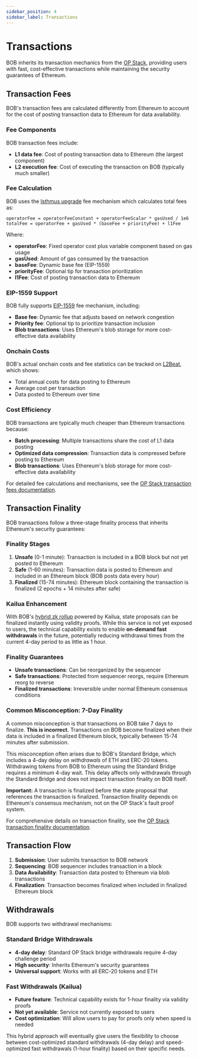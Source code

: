 ```yaml
---
sidebar_position: 4
sidebar_label: Transactions
---
```


# Transactions

BOB inherits its transaction mechanics from the [OP Stack](https://docs.optimism.io/stack/transactions), providing users with fast, cost-effective transactions while maintaining the security guarantees of Ethereum.

## Transaction Fees

BOB's transaction fees are calculated differently from Ethereum to account for the cost of posting transaction data to Ethereum for data availability.

### Fee Components

BOB transaction fees include:
- **L1 data fee**: Cost of posting transaction data to Ethereum (the largest component)
- **L2 execution fee**: Cost of executing the transaction on BOB (typically much smaller)

### Fee Calculation

BOB uses the [Isthmus upgrade](https://docs.optimism.io/stack/transactions/fees) fee mechanism which calculates total fees as:

```
operatorFee = operatorFeeConstant + operatorFeeScalar * gasUsed / 1e6
totalFee = operatorFee + gasUsed * (baseFee + priorityFee) + l1Fee
```

Where:
- **operatorFee**: Fixed operator cost plus variable component based on gas usage
- **gasUsed**: Amount of gas consumed by the transaction
- **baseFee**: Dynamic base fee (EIP-1559)
- **priorityFee**: Optional tip for transaction prioritization
- **l1Fee**: Cost of posting transaction data to Ethereum

### EIP-1559 Support

BOB fully supports [EIP-1559](https://eips.ethereum.org/EIPS/eip-1559) fee mechanism, including:
- **Base fee**: Dynamic fee that adjusts based on network congestion
- **Priority fee**: Optional tip to prioritize transaction inclusion
- **Blob transactions**: Uses Ethereum's blob storage for more cost-effective data availability

### Onchain Costs

BOB's actual onchain costs and fee statistics can be tracked on [L2Beat](https://l2beat.com/scaling/projects/bob#onchain-costs), which shows:
- Total annual costs for data posting to Ethereum
- Average cost per transaction
- Data posted to Ethereum over time

### Cost Efficiency

BOB transactions are typically much cheaper than Ethereum transactions because:
- **Batch processing**: Multiple transactions share the cost of L1 data posting
- **Optimized data compression**: Transaction data is compressed before posting to Ethereum
- **Blob transactions**: Uses Ethereum's blob storage for more cost-effective data availability

For detailed fee calculations and mechanisms, see the [OP Stack transaction fees documentation](https://docs.optimism.io/stack/transactions/fees).

## Transaction Finality

BOB transactions follow a three-stage finality process that inherits Ethereum's security guarantees:

### Finality Stages

1. **Unsafe** (0-1 minute): Transaction is included in a BOB block but not yet posted to Ethereum
2. **Safe** (1-60 minutes): Transaction data is posted to Ethereum and included in an Ethereum block (BOB posts data every hour)
3. **Finalized** (15-74 minutes): Ethereum block containing the transaction is finalized (2 epochs + 14 minutes after safe)

### Kailua Enhancement
With BOB's [hybrid zk rollup](/docs/bob-chain/hybrid-chain) powered by Kailua, state proposals can be finalized instantly using validity proofs. While this service is not yet exposed to users, the technical capability exists to enable **on-demand fast withdrawals** in the future, potentially reducing withdrawal times from the current 4-day period to as little as 1 hour.

### Finality Guarantees
- **Unsafe transactions**: Can be reorganized by the sequencer
- **Safe transactions**: Protected from sequencer reorgs, require Ethereum reorg to reverse
- **Finalized transactions**: Irreversible under normal Ethereum consensus conditions

### Common Misconception: 7-Day Finality

A common misconception is that transactions on BOB take 7 days to finalize. **This is incorrect.** Transactions on BOB become finalized when their data is included in a finalized Ethereum block, typically between 15-74 minutes after submission.

This misconception often arises due to BOB's Standard Bridge, which includes a 4-day delay on _withdrawals_ of ETH and ERC-20 tokens. Withdrawing tokens from BOB to Ethereum using the Standard Bridge requires a minimum 4-day wait. This delay affects only withdrawals through the Standard Bridge and does not impact transaction finality on BOB itself.

**Important:** A transaction is finalized before the state proposal that references the transaction is finalized. Transaction finality depends on Ethereum's consensus mechanism, not on the OP Stack's fault proof system.

For comprehensive details on transaction finality, see the [OP Stack transaction finality documentation](https://docs.optimism.io/stack/transactions/transaction-finality).

## Transaction Flow

1. **Submission**: User submits transaction to BOB network
2. **Sequencing**: BOB sequencer includes transaction in a block
3. **Data Availability**: Transaction data posted to Ethereum via blob transactions
4. **Finalization**: Transaction becomes finalized when included in finalized Ethereum block

## Withdrawals

BOB supports two withdrawal mechanisms:

### Standard Bridge Withdrawals
- **4-day delay**: Standard OP Stack bridge withdrawals require 4-day challenge period
- **High security**: Inherits Ethereum's security guarantees
- **Universal support**: Works with all ERC-20 tokens and ETH

### Fast Withdrawals (Kailua)
- **Future feature**: Technical capability exists for 1-hour finality via validity proofs
- **Not yet available**: Service not currently exposed to users
- **Cost optimization**: Will allow users to pay for proofs only when speed is needed

This hybrid approach will eventually give users the flexibility to choose between cost-optimized standard withdrawals (4-day delay) and speed-optimized fast withdrawals (1-hour finality) based on their specific needs. 